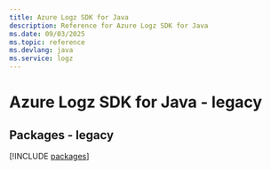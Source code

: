 ```yaml
---
title: Azure Logz SDK for Java
description: Reference for Azure Logz SDK for Java
ms.date: 09/03/2025
ms.topic: reference
ms.devlang: java
ms.service: logz
---
```

# Azure Logz SDK for Java - legacy
## Packages - legacy
[!INCLUDE [packages](logz-index.md)]